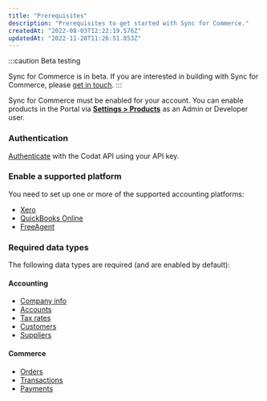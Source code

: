 ```yaml
---
title: "Prerequisites"
description: "Prerequisites to get started with Sync for Commerce."
createdAt: "2022-08-03T12:22:19.576Z"
updatedAt: "2022-11-28T11:26:51.853Z"
---
```


:::caution Beta testing

Sync for Commerce is in beta. If you are interested in building with Sync for Commerce, please [get in touch](mailto:sync-for-commerce@codat.io).
:::

Sync for Commerce must be enabled for your account. You can enable products in the Portal via [**Settings > Products**](https://app.codat.io/settings/products) as an Admin or Developer user.

### Authentication

[Authenticate](https://docs.codat.io/reference/authentication) with the Codat API using your API key.

### Enable a supported platform

You need to set up one or more of the supported accounting platforms:

- [Xero](integrations/accounting/xero/accounting-xero)
- [QuickBooks Online](/accounting-quickbooksonline)
- [FreeAgent](integrations/accounting/accounting-freeagent)

### Required data types

The following data types are required (and are enabled by default):

#### Accounting

- [Company info](/accounting-api#/schemas/CompanyDataset)
- [Accounts](/accounting-api#/schemas/Account)
- [Tax rates](/accounting-api#/schemas/TaxRates)
- [Customers](/accounting-api#/schemas/Customers)
- [Suppliers](/accounting-api#/schemas/Suppliers)

#### Commerce

- [Orders](/commerce-api#/schemas/orders)
- [Transactions](/commerce-api#/schemas/transactions)
- [Payments](/commerce-api#/schemas/payments)
